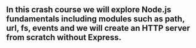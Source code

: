 ## In this crash course we will explore Node.js fundamentals including modules such as path, url, fs, events and we will create an HTTP server from scratch without Express.
